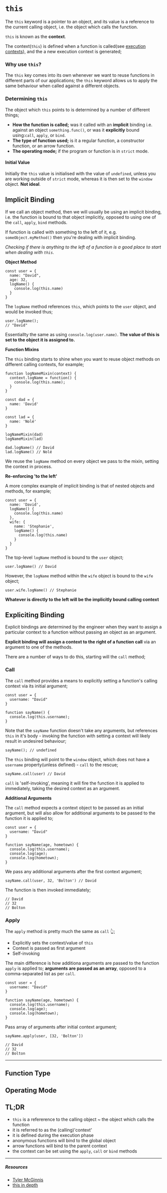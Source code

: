 # `this`

The `this` keyword is a pointer to an object, and its value is a reference to the current calling object, i.e. the object which calls the function.

`this` is known as the **context**.

The context(`this`) is defined when a function is called(see [execution contexts]('../../../execution/execution-context/')), and the a new execution context is generated;

### **Why use `this`?**

The `this` key comes into its own whenever we want to reuse functions in different parts of our applications; the `this` keyword allows us to apply the same behaviour when called against a different objects.

### **Determining `this`**

The object which `this` points to is determined by a number of different things;

- **How the function is called;** was it called with an **implicit** binding i.e. against an object `something.func()`, or was it **explicitly** bound using:`call`, `apply`, or `bind`.
- **The type of function used;** is it a regular function, a constructor function, or an arrow function.
- **The operating mode;** if the program or function is in `strict` mode.

#### Initial Value

Initially the `this` value is initialised with the value of `undefined`, unless you are working outside of `strict` mode, whereas it is then set to the `window` object. **Not ideal**.

## **Implicit Binding**

If we call an object method, then we will usually be using an implicit binding, i.e. the function is bound to that object implicitly, opposed to using one of the `call`, `apply`, `bind` methods.

If function is called with something to the left of it, e.g. `someObject.myMethod()` then you're dealing with implicit binding.

_Checking if there is anything to the left of a function is a good place to start when dealing with `this`._

**Object Method**

```
const user = {
  name: "David",
  age: 32,
  logName() {
    console.log(this.name)
  }
}
```

The `logName` method references `this`, which points to the `user` object, and would be invoked thus;

```
user.logName();
// "David"
```

Essentiallty the same as using `console.log(user.name)`. **The value of this is set to the object it is assigned to.**

**Function Mixins**

The `this` binding starts to shine when you want to reuse object methods on different calling contexts, for example;

```
function logNameMixin(context) {
  context.logName = function() {
    console.log(this.name);
  }
}

const dad = {
  name: 'David'
}

const lad = {
  name: 'Nolé'
}

logNameMixin(dad)
logNameMixin(lad)

dad.logName() // David
lad.logName() // Nolé
```

We reuse the `logName` method on every object we pass to the mixin, setting the context in process.

**Re-enforcing 'to the left'**

A more complex example of implicit binding is that of nested objects and methods, for example;

```
const user = {
  name: 'David',
  logName() {
    console.log(this.name)
  },
  wife: {
    name: 'Stephanie',
    logName() {
      console.log(this.name)
    }
  }
}
```

The top-level `logName` method is bound to the `user` object;

```
user.logName() // David
```

However, the `logName` method within the `wife` object is bound to the `wife` object;

```
user.wife.logName() // Stephanie
```

**Whatever is directly to the left will be the implicitly bound calling context**

## **Expliciting Binding**

Explicit bindings are determined by the engineer when they want to assign a particular context to a function without passing an object as an argument.

**Explicit binding will assign a context to the right of a function call** via an argument to one of the methods.

There are a number of ways to do this, starting will the `call` method;

### Call

The `call` method provides a means to explicitly setting a function's calling context via its initial argument;

```
const user = {
  username: "David"
}

function sayName() {
  console.log(this.username);
}
```

Note that the `sayName` function doesn't take any arguments, but references `this` in it's body - invoking the function with setting a context will likely result in undesired behaviour;

```
sayName(); // undefined
```

The `this` binding will point to the `window` object, which does not have a `username` property(unless defined) - `call` to the rescue;

```
sayName.call(user) // David
```

`call` is 'self-invoking', meaning it will fire the function it is applied to immediately, taking the desired context as an argument.

**Additional Arguments**

The `call` method expects a context object to be passed as an initial argument, but will also allow for additional arguments to be passed to the function it is applied to;

```
const user = {
  username: "David"
}

function sayName(age, hometown) {
  console.log(this.username);
  console.log(age);
  console.log(hometown);
}
```

We pass any additional arguments after the first context argument;

```
sayName.call(user, 32, 'Bolton') // David
```

The function is then invoked immediately;

```
// David
// 32
// Bolton
```

### Apply

The `apply` method is pretty much the same as `call` 👆;

- Explicitly sets the context/value of `this`
- Context is passed as first argument
- Self-invoking

The main difference is how additiona arguments are passed to the function `apply` is applied to; **arguments are passed as an array**, opposed to a comma-separated list as per `call`.

```
const user = {
  username: "David"
}

function sayName(age, hometown) {
  console.log(this.username);
  console.log(age);
  console.log(hometown);
}
```

Pass array of arguments after initial context argument;

```
sayName.apply(user, [32, 'Bolton'])

// David
// 32
// Bolton
```

---

## Function Type

## Operating Mode

## TL;DR

- `this` is a refererence to the calling object ~ the object which calls the function
- it is referred to as the (calling)'context'
- it is defined during the execution phase
- anonymous functions will bind to the global object
- arrow functions will bind to the parent context
- the context can be set using the `apply`, `call` or `bind` methods

---

##### Resources

- [Tyler McGinnis](https://tylermcginnis.com/this-keyword-call-apply-bind-javascript/)
- [this in depth](https://egghead.io/courses/understand-javascript-s-this-keyword-in-depth)

```

```

